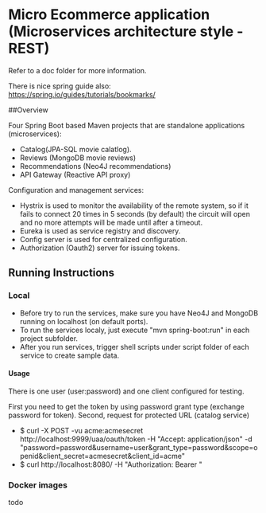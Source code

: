 # Micro Ecommerce application (Microservices architecture style - REST)

Refer to a doc folder for more information.

There is nice spring guide also: https://spring.io/guides/tutorials/bookmarks/

##Overview

 Four Spring Boot based Maven projects that are standalone applications (microservices):

- Catalog(JPA-SQL movie calatlog).
- Reviews (MongoDB movie reviews)
- Recommendations (Neo4J recommendations)
- API Gateway (Reactive API proxy)

Configuration and management services:

- Hystrix is used to monitor the availability of the remote system, so if it fails to connect 20 times in 5 seconds (by default) the circuit will open and no more attempts will be made until after a timeout.
- Eureka is used as service registry and discovery.
- Config server is used for centralized configuration.
- Authorization (Oauth2) server for issuing tokens.


## Running Instructions
### Local
- Before try to run the services, make sure you have Neo4J and MongoDB running on localhost (on default ports).
- To run the services localy, just execute "mvn spring-boot:run" in each project subfolder.
- After you run services, trigger shell scripts under script folder of each service to create sample data.

#### Usage
There is one user (user:password) and one client configured for testing.

First you need to get the token by using password grant type (exchange password for token).
Second, request for protected URL (catalog service)

- $ curl -X POST -vu acme:acmesecret http://localhost:9999/uaa/oauth/token -H "Accept: application/json" -d "password=password&username=user&grant_type=password&scope=openid&client_secret=acmesecret&client_id=acme"
- $ curl http://localhost:8080/ -H "Authorization: Bearer <YOUR TOKEN>"

### Docker images
todo